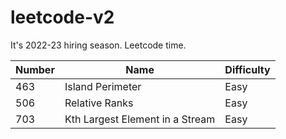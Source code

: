# leetcode-v2

It's 2022-23 hiring season. Leetcode time.

| Number | Name                            | Difficulty |
| ------ | ------------------------------- | ---------- |
| 463    | Island Perimeter                | Easy       |
| 506    | Relative Ranks                  | Easy       |
| 703    | Kth Largest Element in a Stream | Easy       |
